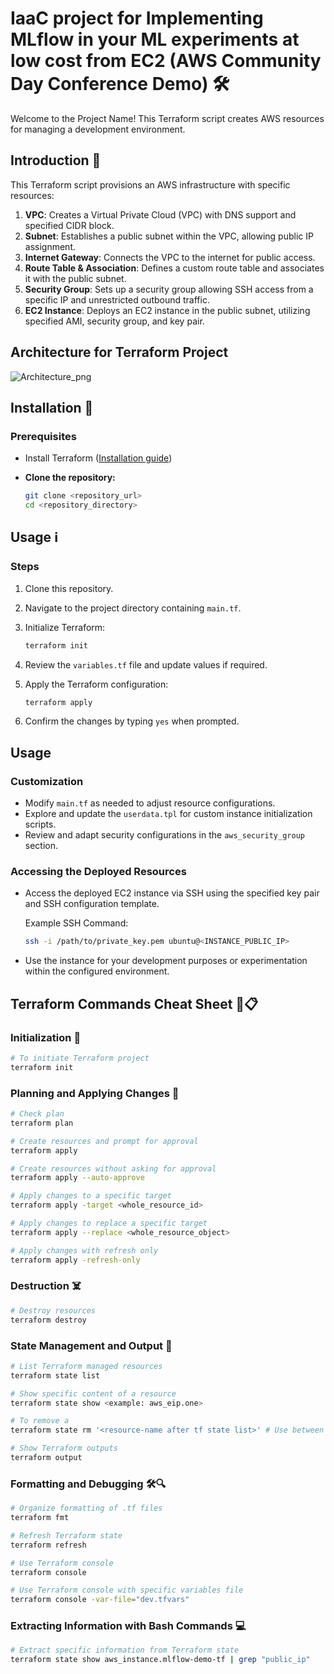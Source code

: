 # IaaC project for Implementing MLflow in your ML experiments at low cost from EC2 (AWS Community Day Conference Demo) 🛠️

Welcome to the Project Name! This Terraform script creates AWS resources for managing a development environment.

## Introduction 🚀

This Terraform script provisions an AWS infrastructure with specific resources:

1. **VPC**: Creates a Virtual Private Cloud (VPC) with DNS support and specified CIDR block.
2. **Subnet**: Establishes a public subnet within the VPC, allowing public IP assignment.
3. **Internet Gateway**: Connects the VPC to the internet for public access.
4. **Route Table & Association**: Defines a custom route table and associates it with the public subnet.
5. **Security Group**: Sets up a security group allowing SSH access from a specific IP and unrestricted outbound traffic.
6. **EC2 Instance**: Deploys an EC2 instance in the public subnet, utilizing specified AMI, security group, and key pair.

## Architecture for Terraform Project

![Architecture_png](./docs/Arquitecturav2.png)

## Installation 🚀

### Prerequisites

- Install Terraform ([Installation guide](https://learn.hashicorp.com/tutorials/terraform/install-cli))

- **Clone the repository:**
   ```bash
   git clone <repository_url>
   cd <repository_directory>
   ```

## Usage ℹ️

### Steps

1. Clone this repository.

2. Navigate to the project directory containing `main.tf`.

3. Initialize Terraform:
   ```bash
   terraform init
   ```

4. Review the `variables.tf` file and update values if required.

5. Apply the Terraform configuration:
   ```bash
   terraform apply
   ```

6. Confirm the changes by typing `yes` when prompted.

## Usage

### Customization

- Modify `main.tf` as needed to adjust resource configurations.
- Explore and update the `userdata.tpl` for custom instance initialization scripts.
- Review and adapt security configurations in the `aws_security_group` section.

### Accessing the Deployed Resources

- Access the deployed EC2 instance via SSH using the specified key pair and SSH configuration template.

   Example SSH Command:
   ```bash
   ssh -i /path/to/private_key.pem ubuntu@<INSTANCE_PUBLIC_IP>
   ```

- Use the instance for your development purposes or experimentation within the configured environment.

## Terraform Commands Cheat Sheet 🔑📋

### Initialization 🔧
```bash
# To initiate Terraform project
terraform init
```

### Planning and Applying Changes 📝
```bash
# Check plan
terraform plan

# Create resources and prompt for approval
terraform apply

# Create resources without asking for approval
terraform apply --auto-approve

# Apply changes to a specific target
terraform apply -target <whole_resource_id>

# Apply changes to replace a specific target
terraform apply --replace <whole_resource_object>

# Apply changes with refresh only
terraform apply -refresh-only
```

### Destruction ☠️
```bash
# Destroy resources
terraform destroy
```

### State Management and Output 📄
```bash
# List Terraform managed resources
terraform state list

# Show specific content of a resource
terraform state show <example: aws_eip.one>

# To remove a 
terraform state rm '<resource-name after tf state list>' # Use between single '', if resource name has "". Example: terraform state rm 'aws_iam_user.example["alice"]'

# Show Terraform outputs
terraform output
```

### Formatting and Debugging 🛠️🔍
```bash
# Organize formatting of .tf files
terraform fmt

# Refresh Terraform state
terraform refresh

# Use Terraform console
terraform console

# Use Terraform console with specific variables file
terraform console -var-file="dev.tfvars"
```

### Extracting Information with Bash Commands 💻
```bash
# Extract specific information from Terraform state
terraform state show aws_instance.mlflow-demo-tf | grep "public_ip"
```


